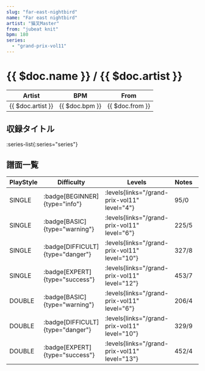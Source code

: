```yaml
---
slug: "far-east-nightbird"
name: "Far east nightbird"
artist: "猫叉Master"
from: "jubeat knit"
bpm: 180
series:
  - "grand-prix-vol11"
---
```


# {{ $doc.name }} / {{ $doc.artist }}

|Artist|BPM|From|
|------|---|----|
|{{ $doc.artist }}|{{ $doc.bpm }}|{{ $doc.from }}|

## 収録タイトル

:series-list{:series="series"}

## 譜面一覧

|PlayStyle|Difficulty|Levels|Notes|Movie|
|---------|----------|------|-----|-----|
|SINGLE| :badge[BEGINNER]{type="info"}| :levels{links="/grand-prix-vol11" level="4"}|95/0||
|SINGLE| :badge[BASIC]{type="warning"}| :levels{links="/grand-prix-vol11" level="6"}|225/5||
|SINGLE| :badge[DIFFICULT]{type="danger"}| :levels{links="/grand-prix-vol11" level="10"}|327/8||
|SINGLE| :badge[EXPERT]{type="success"}| :levels{links="/grand-prix-vol11" level="12"}|453/7||
|DOUBLE| :badge[BASIC]{type="warning"}| :levels{links="/grand-prix-vol11" level="6"}|206/4||
|DOUBLE| :badge[DIFFICULT]{type="danger"}| :levels{links="/grand-prix-vol11" level="10"}|329/9||
|DOUBLE| :badge[EXPERT]{type="success"}| :levels{links="/grand-prix-vol11" level="13"}|452/4||
